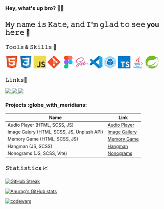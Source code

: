 <h3> Hey, what's up bro? 👋🏻 </h3>

<h2> 𝙼𝚢 𝚗𝚊𝚖𝚎 𝚒𝚜 𝙺𝚊𝚝𝚎, 𝚊𝚗𝚍 𝙸'𝚖 𝚐𝚕𝚊𝚍 𝚝𝚘 𝚜𝚎𝚎 you 𝚑𝚎𝚛𝚎 🤗 </h2>

<h3> 𝚃𝚘𝚘𝚕𝚜 & 𝚂𝚔𝚒𝚕𝚕𝚜 🚀 </h3>

<div>
  <img src="https://github.com/devicons/devicon/blob/master/icons/html5/html5-original.svg" height="40">
  <img src="https://github.com/devicons/devicon/blob/master/icons/css3/css3-original.svg" height="40">
  <img src="https://github.com/devicons/devicon/blob/master/icons/javascript/javascript-original.svg" height="40">
  <img src="https://github.com/devicons/devicon/blob/master/icons/git/git-original.svg" height="40">
  <img src="https://github.com/devicons/devicon/blob/master/icons/figma/figma-original.svg" height="40">
  <img src="https://github.com/devicons/devicon/blob/master/icons/sass/sass-original.svg" height="40">
  <img src="https://github.com/devicons/devicon/blob/master/icons/vscode/vscode-original.svg" height="40">
  <img src="https://github.com/devicons/devicon/blob/master/icons/webpack/webpack-original.svg" height="40">
  <img src="https://github.com/devicons/devicon/blob/master/icons/typescript/typescript-original.svg" height="40">
  <img src="https://github.com/devicons/devicon/blob/master/icons/java/java-original.svg" height="40">
  <img src="https://github.com/devicons/devicon/blob/master/icons/spring/spring-original.svg" height="40">
</div>


<h3> 𝙻𝚒𝚗𝚔𝚜🔌</h3>

<div>
  <a href="https://www.linkedin.com/in/ekaterina-petukhova/">
    <img src="https://img.shields.io/badge/LinkedIn-blue?style=for-the-badge&logo=linkedin&logoColor=white"/>
  </a>
  <a href="https://www.instagram.com/sadkote/">
    <img src="https://img.shields.io/badge/Instagram-violet?logo=instagram&logoColor=white&style=for-the-badge"/>
  </a>
   <a href="https://www.facebook.com/sadkotya/">
    <img src="https://img.shields.io/badge/Facebook-blue?logo=facebook&logoColor=white&style=for-the-badge"/>
  </a>
</div>


<h3> Projects :globe_with_meridians: </h3>

| Name  | Link |
| ------------- | ------------- |
| Audio Player (HTML, SCSS, JS)  | [Audio Player](https://rolling-scopes-school.github.io/ekaterinapetukhova-JSFEPRESCHOOL2023Q2/js30-1-2-audio-player/)  |
| Image Galery (HTML, SCSS, JS, Unplash API)  | [Image Gallery](https://rolling-scopes-school.github.io/ekaterinapetukhova-JSFEPRESCHOOL2023Q2/js30-2-2-image-galery/)  |
| Memory Game (HTML, SCSS, JS) | [Memory Game](https://rolling-scopes-school.github.io/ekaterinapetukhova-JSFEPRESCHOOL2023Q2/js30-3-2-memory-game/) | 
| Hangman (JS, SCSS) | [Hangman](https://ekaterinapetukhova.github.io/hangman/) |
| Nonograms (JS, SCSS, Vite) | [Nonograms](https://rolling-scopes-school.github.io/ekaterinapetukhova-JSFE2023Q4/) |



<h3> 𝚂𝚝𝚊𝚝𝚒𝚜𝚝𝚒𝚌s 📈 </h3>

[![GitHub Streak](https://streak-stats.demolab.com?user=ekaterinapetukhova&theme=gruvbox)](https://git.io/streak-stats)

[![Anurag's GitHub stats](https://github-readme-stats.vercel.app/api?username=ekaterinapetukhova&theme=gruvbox)](https://github.com/anuraghazra/github-readme-stats)

[![codewars](https://www.codewars.com/users/sadkote12/badges/large)](https://www.codewars.com/users/sadkote12) 
